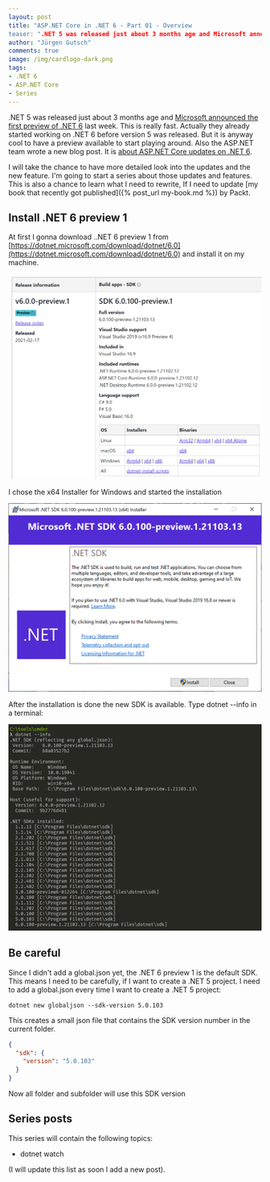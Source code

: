 ```yaml
---
layout: post
title: "ASP.NET Core in .NET 6 - Part 01 - Overview
teaser: ".NET 5 was released just about 3 months age and Microsoft announced the first preview of .NET 6 last week. This is really fast. Actually they already started working on .NET 6 before version 5 was released. But it is anyway cool to have a preview available to start playing around. Also the ASP.NET team wrote a new blog post. It is about ASP.NET Core updates on .NET 6. I will take the chance to have more detailed look into the updates and the new feature. I'm going to start a series about those updates and features."
author: "Jürgen Gutsch"
comments: true
image: /img/cardlogo-dark.png
tags: 
- .NET 6
- ASP.NET Core
- Series
---
```


.NET 5 was released just about 3 months age and [Microsoft announced the first preview of .NET 6](https://devblogs.microsoft.com/dotnet/announcing-net-6-preview-1/) last week. This is really fast. Actually they already started working on .NET 6 before version 5 was released. But it is anyway cool to have a preview available to start playing around. Also the ASP.NET team wrote a new blog post. It is [about ASP.NET Core updates on .NET 6](https://devblogs.microsoft.com/aspnet/asp-net-core-updates-in-net-6-preview-1/).

I will take the chance to have more detailed look into the updates and the new feature. I'm going to start a series about those updates and features. This is also a chance to learn what I need to rewrite, If I need to update [my book that recently got published]({% post_url my-book.md %}) by Packt.

## Install .NET 6 preview 1

At first I gonna download ..NET 6 preview 1 from [https://dotnet.microsoft.com/download/dotnet/6.0](https://dotnet.microsoft.com/download/dotnet/6.0) and install it on my machine.

![ef840ef252ce357df85be2c27fbc759a.png](..\img\aspnetcore6\download.png)

I chose the x64 Installer for Windows and started the installation

![install01.png](..\img\aspnetcore6\install01.png)

After the installation is done the new SDK is available. Type dotnet --info in a terminal:

![dotnetinfo.png](..\img\aspnetcore6\dotnetinfo.png)

## Be careful

Since I didn't add a global.json yet, the .NET 6 preview 1 is the default SDK. This means I need to be carefully, if I want to create a .NET 5 project. I need to add a global.json every time I want to create a .NET 5 project:

```shell
dotnet new globaljson --sdk-version 5.0.103
```

This creates a small json file that contains the SDK version number in the current folder.

```json
{
  "sdk": {
    "version": "5.0.103"
  }
}
```

Now all folder and subfolder will use this SDK version 

## Series posts

This series will contain the following topics:

* dotnet watch

(I will update this list as soon I add a new post).

